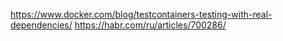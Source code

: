 

https://www.docker.com/blog/testcontainers-testing-with-real-dependencies/
https://habr.com/ru/articles/700286/